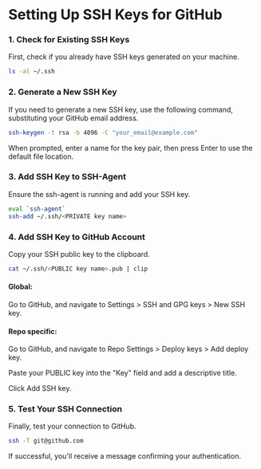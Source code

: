 # Setting Up SSH Keys for GitHub

### 1. Check for Existing SSH Keys
First, check if you already have SSH keys generated on your machine.

```bash
ls -al ~/.ssh
```

### 2. Generate a New SSH Key
If you need to generate a new SSH key, use the following command, substituting your GitHub email address.
```bash
ssh-keygen -t rsa -b 4096 -C "your_email@example.com"
```
When prompted, enter a name for the key pair, then press Enter to use the default file location.

### 3. Add SSH Key to SSH-Agent
Ensure the ssh-agent is running and add your SSH key.

```bash
eval `ssh-agent`
ssh-add ~/.ssh/<PRIVATE key name>
```

### 4. Add SSH Key to GitHub Account
Copy your SSH public key to the clipboard.

```bash
cat ~/.ssh/<PUBLIC key name>.pub | clip
```
#### Global:
Go to GitHub, and navigate to Settings > SSH and GPG keys > New SSH key.

#### Repo specific:
Go to GitHub, and navigate to Repo Settings > Deploy keys > Add deploy key.

Paste your PUBLIC key into the "Key" field and add a descriptive title. 

Click Add SSH key.

### 5. Test Your SSH Connection
Finally, test your connection to GitHub.

```bash
ssh -T git@github.com
```

If successful, you'll receive a message confirming your authentication.